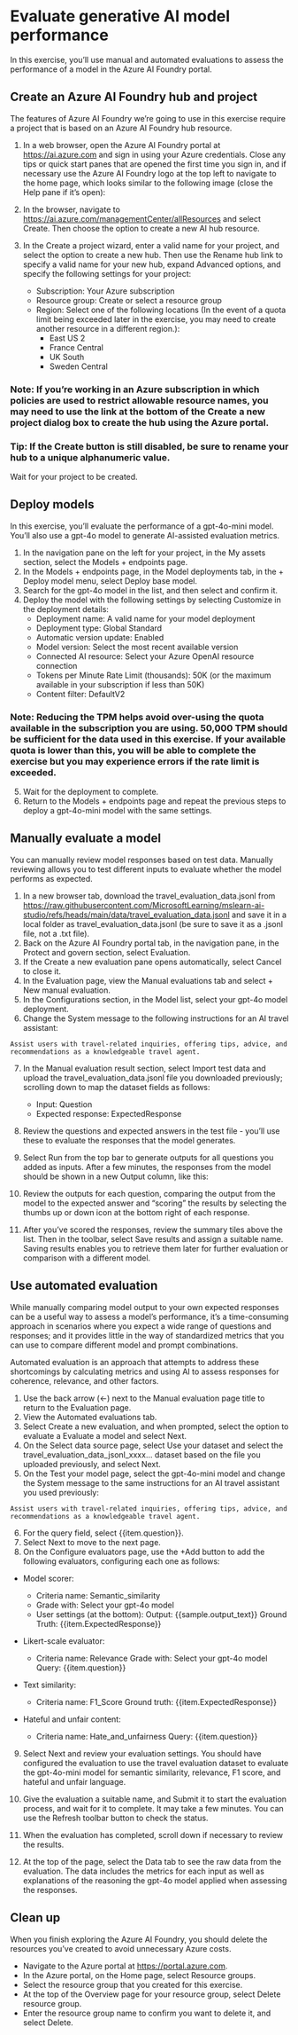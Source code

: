 # Evaluate generative AI model performance

In this exercise, you’ll use manual and automated evaluations to assess the performance of a model in the Azure AI Foundry portal.

## Create an Azure AI Foundry hub and project

The features of Azure AI Foundry we’re going to use in this exercise require a project that is based on an Azure AI Foundry hub resource.

1. In a web browser, open the Azure AI Foundry portal at https://ai.azure.com and sign in using your Azure credentials. Close any tips or quick start panes that are opened the first time you sign in, and if necessary use the Azure AI Foundry logo at the top left to navigate to the home page, which looks similar to the following image (close the Help pane if it’s open):

2. In the browser, navigate to https://ai.azure.com/managementCenter/allResources and select Create. Then choose the option to create a new AI hub resource.
3. In the Create a project wizard, enter a valid name for your project, and select the option to create a new hub. Then use the Rename hub link to specify a valid name for your new hub, expand Advanced options, and specify the following settings for your project:
    - Subscription: Your Azure subscription
    - Resource group: Create or select a resource group
    - Region: Select one of the following locations (In the event of a quota limit being exceeded later in the exercise, you may need to create another resource in a different region.):
        - East US 2
        - France Central
        - UK South
        - Sweden Central

### Note: If you’re working in an Azure subscription in which policies are used to restrict allowable resource names, you may need to use the link at the bottom of the Create a new project dialog box to create the hub using the Azure portal.

### Tip: If the Create button is still disabled, be sure to rename your hub to a unique alphanumeric value.

Wait for your project to be created.

## Deploy models

In this exercise, you’ll evaluate the performance of a gpt-4o-mini model. You’ll also use a gpt-4o model to generate AI-assisted evaluation metrics.

1. In the navigation pane on the left for your project, in the My assets section, select the Models + endpoints page.
2. In the Models + endpoints page, in the Model deployments tab, in the + Deploy model menu, select Deploy base model.
3. Search for the gpt-4o model in the list, and then select and confirm it.
4. Deploy the model with the following settings by selecting Customize in the deployment details:
   - Deployment name: A valid name for your model deployment
   - Deployment type: Global Standard
   - Automatic version update: Enabled
   - Model version: Select the most recent available version
   - Connected AI resource: Select your Azure OpenAI resource connection
   - Tokens per Minute Rate Limit (thousands): 50K (or the maximum available in your subscription if less than 50K)
   - Content filter: DefaultV2
### Note: Reducing the TPM helps avoid over-using the quota available in the subscription you are using. 50,000 TPM should be sufficient for the data used in this exercise. If your available quota is lower than this, you will be able to complete the exercise but you may experience errors if the rate limit is exceeded.

5. Wait for the deployment to complete.
6. Return to the Models + endpoints page and repeat the previous steps to deploy a gpt-4o-mini model with the same settings.

## Manually evaluate a model

You can manually review model responses based on test data. Manually reviewing allows you to test different inputs to evaluate whether the model performs as expected.

1. In a new browser tab, download the travel_evaluation_data.jsonl from https://raw.githubusercontent.com/MicrosoftLearning/mslearn-ai-studio/refs/heads/main/data/travel_evaluation_data.jsonl and save it in a local folder as travel_evaluation_data.jsonl (be sure to save it as a .jsonl file, not a .txt file).
2. Back on the Azure AI Foundry portal tab, in the navigation pane, in the Protect and govern section, select Evaluation.
3. If the Create a new evaluation pane opens automatically, select Cancel to close it.
4. In the Evaluation page, view the Manual evaluations tab and select + New manual evaluation.
5. In the Configurations section, in the Model list, select your gpt-4o model deployment.
6. Change the System message to the following instructions for an AI travel assistant:

```code
Assist users with travel-related inquiries, offering tips, advice, and recommendations as a knowledgeable travel agent.
```

7. In the Manual evaluation result section, select Import test data and upload the travel_evaluation_data.jsonl file you downloaded previously; scrolling down to map the dataset fields as follows:
    - Input: Question
    - Expected response: ExpectedResponse
8. Review the questions and expected answers in the test file - you’ll use these to evaluate the responses that the model generates.
9. Select Run from the top bar to generate outputs for all questions you added as inputs. After a few minutes, the responses from the model should be shown in a new Output column, like this:

10. Review the outputs for each question, comparing the output from the model to the expected answer and “scoring” the results by selecting the thumbs up or down icon at the bottom right of each response.
11. After you’ve scored the responses, review the summary tiles above the list. Then in the toolbar, select Save results and assign a suitable name. Saving results enables you to retrieve them later for further evaluation or comparison with a different model.

## Use automated evaluation

While manually comparing model output to your own expected responses can be a useful way to assess a model’s performance, it’s a time-consuming approach in scenarios where you expect a wide range of questions and responses; and it provides little in the way of standardized metrics that you can use to compare different model and prompt combinations.

Automated evaluation is an approach that attempts to address these shortcomings by calculating metrics and using AI to assess responses for coherence, relevance, and other factors.

1. Use the back arrow (←) next to the Manual evaluation page title to return to the Evaluation page.
2. View the Automated evaluations tab.
3. Select Create a new evaluation, and when prompted, select the option to evaluate a Evaluate a model and select Next.
4. On the Select data source page, select Use your dataset and select the travel_evaluation_data_jsonl_xxxx… dataset based on the file you uploaded previously, and select Next.
5. On the Test your model page, select the gpt-4o-mini model and change the System message to the same instructions for an AI travel assistant you used previously:
```code
Assist users with travel-related inquiries, offering tips, advice, and recommendations as a knowledgeable travel agent.
```
6. For the query field, select {{item.question}}.
7. Select Next to move to the next page.
8. On the Configure evaluators page, use the +Add button to add the following evaluators, configuring each one as follows:
- Model scorer:
    - Criteria name: Semantic_similarity
    - Grade with: Select your gpt-4o model
    - User settings (at the bottom):
        Output: {{sample.output_text}}
        Ground Truth: {{item.ExpectedResponse}}

- Likert-scale evaluator:
    - Criteria name: Relevance
      Grade with: Select your gpt-4o model
      Query: {{item.question}}
- Text similarity:
    - Criteria name: F1_Score
      Ground truth: {{item.ExpectedResponse}}
- Hateful and unfair content:
    - Criteria name: Hate_and_unfairness
      Query: {{item.question}}

9. Select Next and review your evaluation settings. You should have configured the evaluation to use the travel evaluation dataset to evaluate the gpt-4o-mini model for semantic similarity, relevance, F1 score, and hateful and unfair language.
10. Give the evaluation a suitable name, and Submit it to start the evaluation process, and wait for it to complete. It may take a few minutes. You can use the Refresh toolbar button to check the status.

11. When the evaluation has completed, scroll down if necessary to review the results.

12. At the top of the page, select the Data tab to see the raw data from the evaluation. The data includes the metrics for each input as well as explanations of the reasoning the gpt-4o model applied when assessing the responses.

## Clean up
When you finish exploring the Azure AI Foundry, you should delete the resources you’ve created to avoid unnecessary Azure costs.

- Navigate to the Azure portal at https://portal.azure.com.
- In the Azure portal, on the Home page, select Resource groups.
- Select the resource group that you created for this exercise.
- At the top of the Overview page for your resource group, select Delete resource group.
- Enter the resource group name to confirm you want to delete it, and select Delete.